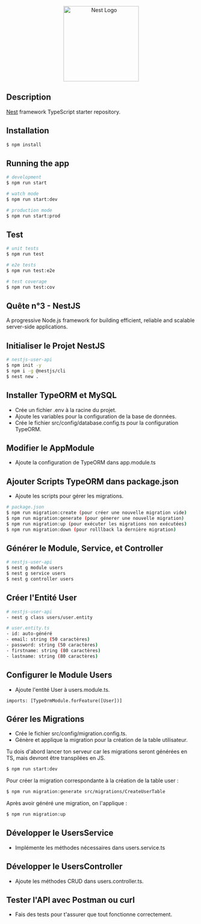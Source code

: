 <p align="center">
  <a href="http://nestjs.com/" target="blank"><img src="https://nestjs.com/img/logo-small.svg" width="200" alt="Nest Logo" /></a>
</p>

[circleci-image]: https://img.shields.io/circleci/build/github/nestjs/nest/master?token=abc123def456
[circleci-url]: https://circleci.com/gh/nestjs/nest

## Description

[Nest](https://github.com/nestjs/nest) framework TypeScript starter repository.

## Installation

```bash
$ npm install
```

## Running the app

```bash
# development
$ npm run start

# watch mode
$ npm run start:dev

# production mode
$ npm run start:prod
```

## Test

```bash
# unit tests
$ npm run test

# e2e tests
$ npm run test:e2e

# test coverage
$ npm run test:cov
```

## Quête n°3 - NestJS

A progressive Node.js framework for building efficient, reliable and scalable server-side applications.

## Initialiser le Projet NestJS

```bash
# nestjs-user-api
$ npm init -y
$ npm i -g @nestjs/cli
$ nest new .
```

## Installer TypeORM et MySQL

- Crée un fichier .env à la racine du projet.
- Ajoute les variables pour la configuration de la base de données.
- Crée le fichier src/config/database.config.ts pour la configuration TypeORM.

## Modifier le AppModule

- Ajoute la configuration de TypeORM dans app.module.ts

## Ajouter Scripts TypeORM dans package.json

- Ajoute les scripts pour gérer les migrations.

```bash
# package.json
$ npm run migration:create (pour créer une nouvelle migration vide)
$ npm run migration:generate (pour génerer une nouvelle migration)
$ npm run migration:up (pour exécuter les migrations non exécutées)
$ npm run migration:down (pour rolllback la dernière migration)
```

## Générer le Module, Service, et Controller

```bash
# nestjs-user-api
$ nest g module users
$ nest g service users
$ nest g controller users
```

## Créer l'Entité User

```bash
# nestjs-user-api
- nest g class users/user.entity
```

```bash
# user.entity.ts
- id: auto-généré
- email: string (50 caractères)
- password: string (50 caractères)
- firstname: string (80 caractères)
- lastname: string (80 caractères)
```

## Configurer le Module Users

- Ajoute l'entité User à users.module.ts.

`imports: [TypeOrmModule.forFeature([User])]`

## Gérer les Migrations

- Crée le fichier src/config/migration.config.ts.
- Génère et applique la migration pour la création de la table utilisateur.

Tu dois d'abord lancer ton serveur car les migrations seront générées en TS, mais devront être transpilées en JS.

```bash
$ npm run start:dev
```

Pour créer la migration correspondante à la création de la table user :

```bash
$ npm run migration:generate src/migrations/CreateUserTable
```

Après avoir généré une migration, on l'applique :

```bash
$ npm run migration:up

```

## Développer le UsersService

- Implémente les méthodes nécessaires dans users.service.ts

## Développer le UsersController

- Ajoute les méthodes CRUD dans users.controller.ts.

## Tester l'API avec Postman ou curl

- Fais des tests pour t'assurer que tout fonctionne correctement.
